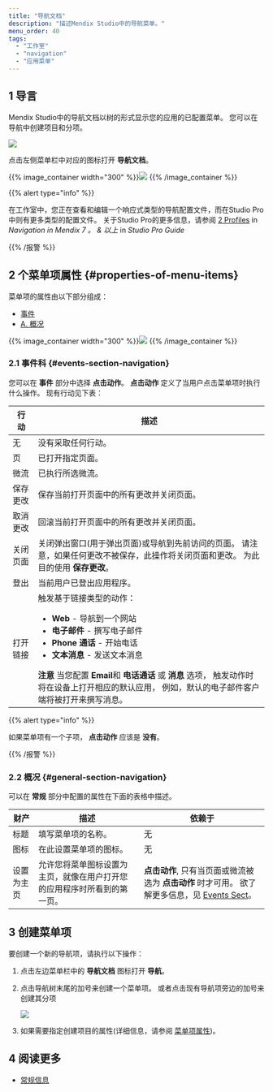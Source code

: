 ```yaml
---
title: "导航文档"
description: "描述Mendix Studio中的导航菜单。"
menu_order: 40
tags:
  - "工作室"
  - "navigation"
  - "应用菜单"
---
```


## 1 导言

Mendix Studio中的导航文档以树的形式显示您的应用的已配置菜单。 您可以在导航中创建项目和分项。

![](attachments/navigation/nagigation-wm-vs-app.png)

点击左侧菜单栏中对应的图标打开 **导航文档**。

{{% image_container width="300" %}}![](attachments/navigation/navigation-icon.png)
{{% /image_container %}}

{{% alert type="info" %}}

在工作室中，您正在查看和编辑一个响应式类型的导航配置文件，而在Studio Pro中则有更多类型的配置文件。 关于Studio Pro的更多信息，请参阅 [2 Profiles](/refguide/navigation#profiles) in *Navigation in Mendix 7 。 & 以上* in *Studio Pro Guide*

{{% /报警 %}}

## 2 个菜单项属性 {#properties-of-menu-items}

菜单项的属性由以下部分组成：

* [事件](#events-section-navigation)
* [A. 概况](#general-section-navigation)

{{% image_container width="300" %}}![](attachments/navigation/navigation-properties.png)
{{% /image_container %}}

### 2.1 事件科 {#events-section-navigation}

您可以在 **事件** 部分中选择 **点击动作**。 **点击动作** 定义了当用户点击菜单项时执行什么操作。 现有行动见下表：

| 行 动  | 描述                                                                                                                             |
| ---- | ------------------------------------------------------------------------------------------------------------------------------ |
| 无    | 没有采取任何行动。                                                                                                                      |
| 页    | 已打开指定页面。                                                                                                                       |
| 微流   | 已执行所选微流。                                                                                                                       |
| 保存更改 | 保存当前打开页面中的所有更改并关闭页面。                                                                                                           |
| 取消更改 | 回滚当前打开页面中的所有更改并关闭页面。                                                                                                           |
| 关闭页面 | 关闭弹出窗口(用于弹出页面)或导航到先前访问的页面。 请注意，如果任何更改不被保存，此操作将关闭页面和更改。 为此目的使用 **保存更改**。                                                        |
| 登出   | 当前用户已登出应用程序。                                                                                                                   |
| 打开链接 | 触发基于链接类型的动作： <ul><li>**Web** - 导航到一个网站 </li><li>**电子邮件** - 撰写电子邮件</li><li>**Phone 通话** - 开始电话</li><li>**文本消息** - 发送文本消息</li></ul>**注意** 当您配置 **Email**和 **电话通话** 或 **消息** 选项， 触发动作时将在设备上打开相应的默认应用， 例如，默认的电子邮件客户端将被打开来撰写消息。 |

{{% alert type="info" %}}

如果菜单项有一个子项， **点击动作** 应该是 **没有**。

{{% /报警 %}}

### 2.2 概况 {#general-section-navigation}

可以在 **常规** 部分中配置的属性在下面的表格中描述。

| 财产    | 描述                                   | 依赖于                                                                                       |
| ----- | ------------------------------------ | ----------------------------------------------------------------------------------------- |
| 标题    | 填写菜单项的名称。                            | 无                                                                                         |
| 图标    | 在此设置菜单项的图标。                          | 无                                                                                         |
| 设置为主页 | 允许您将菜单图标设置为主页，就像在用户打开您的应用程序时所看到的第一页。 | **点击动作**, 只有当页面或微流被选为 **点击动作** 时才可用。 欲了解更多信息，见 [Events Sect](#events-section-navigation)。 |

## 3 创建菜单项

要创建一个新的导航项，请执行以下操作：

1. 点击左边菜单栏中的 **导航文档** 图标打开 **导航**。

2.  点击导航树末尾的加号来创建一个菜单项。 或者点击现有导航项旁边的加号来创建其分项

    ![](attachments/navigation/adding-navigation-items.png)

3. 如果需要指定创建项目的属性(详细信息，请参阅 [菜单项属性](#properties-of-menu-items))。

## 4 阅读更多

* [常规信息](general)
